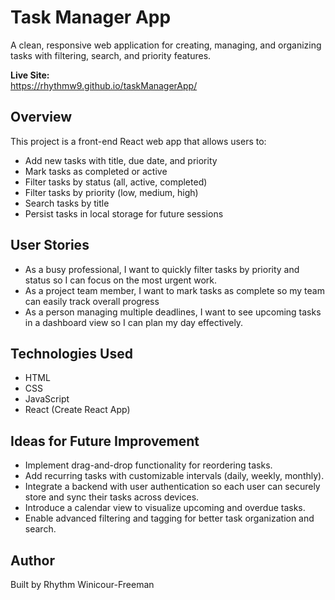 # Task Manager App
A clean, responsive web application for creating, managing, and organizing tasks with filtering, search, and priority features.

**Live Site:**  
https://rhythmw9.github.io/taskManagerApp/

## Overview
This project is a front-end React web app that allows users to:

- Add new tasks with title, due date, and priority
- Mark tasks as completed or active
- Filter tasks by status (all, active, completed)
- Filter tasks by priority (low, medium, high)
- Search tasks by title
- Persist tasks in local storage for future sessions

## User Stories
- As a busy professional, I want to quickly filter tasks by priority and status so I can focus on the most urgent work.
- As a project team member, I want to mark tasks as complete so my team can easily track overall progress
- As a person managing multiple deadlines, I want to see upcoming tasks in a dashboard view so I can plan my day effectively.

## Technologies Used
- HTML
- CSS
- JavaScript
- React (Create React App) 

## Ideas for Future Improvement
- Implement drag-and-drop functionality for reordering tasks.
- Add recurring tasks with customizable intervals (daily, weekly, monthly).
- Integrate a backend with user authentication so each user can securely store and sync their tasks across devices.
- Introduce a calendar view to visualize upcoming and overdue tasks.
- Enable advanced filtering and tagging for better task organization and search.

## Author
Built by Rhythm Winicour-Freeman

